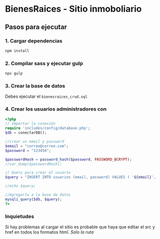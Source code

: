 # BienesRaices - Sitio inmoboliario

## Pasos para ejecutar

### 1. Cargar dependencias
```bash
npm install
```
### 2. Compilar sass y ejecutar gulp
```bash
npx gulp
```
### 3. Crear la base de datos
Debes ejecutar el `bienesraices_crud.sql`

### 4. Crear los usuarios administradores con 
```php
<?php
// Importar la conexión
require 'includes/config/database.php';
$db = conectarDB();

//crear un email y password
$email = "correo@correo.com";
$password = "123456";

$passwordHash = password_hash($password, PASSWORD_BCRYPT);
//var_dump($passwordHash);

// Query para crear el usuario
$query = "INSERT INTO usuarios (email, password) VALUES ( '${email}', '${passwordHash}' )";

//echo $query;

//Agregarlo a la base de datos
mysqli_query($db, $query);
?>
```
###  Inquietudes
Si hay problemas al cargar el sitio es probable que haya que editar el src y href en todos los formatos html. *Solo la ruta*
